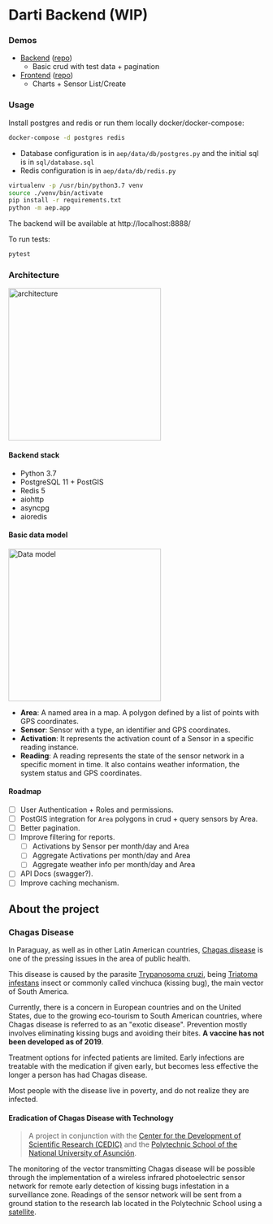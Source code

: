 Darti Backend (WIP)
======
### Demos
- [Backend](https://backend-darti.apps.ca-central-1.starter.openshift-online.com/) ([repo](https://github.com/nemesiscodex/darti-backend))
    - Basic crud with test data + pagination
- [Frontend](https://frontend-darti.apps.ca-central-1.starter.openshift-online.com/) ([repo](https://github.com/nemesiscodex/darti-frontend))
    - Charts + Sensor List/Create
### Usage
Install postgres and redis or run them locally docker/docker-compose:
```bash
docker-compose -d postgres redis
```
- Database configuration is in `aep/data/db/postgres.py` and the initial sql is in `sql/database.sql`
- Redis configuration is in `aep/data/db/redis.py`
```bash
virtualenv -p /usr/bin/python3.7 venv
source ./venv/bin/activate
pip install -r requirements.txt
python -m aep.app
```
The backend will be available at http://localhost:8888/

To run tests:
```bash
pytest
```

### Architecture
<img src="https://user-images.githubusercontent.com/3976562/70764552-a6acbf80-1d36-11ea-907a-626d017cd5de.png" width="300" alt="architecture">

#### Backend stack
- Python 3.7
- PostgreSQL 11 + PostGIS
- Redis 5
- aiohttp
- asyncpg
- aioredis

#### Basic data model
<img src="https://user-images.githubusercontent.com/3976562/70762245-af00fc80-1d2e-11ea-8b59-6a18d3bffe6d.png" alt="Data model" width="300" />

- **Area**: A named area in a map. A polygon defined by a list of points with GPS coordinates.
- **Sensor**: Sensor with a type, an identifier and GPS coordinates.
- **Activation**: It represents the activation count of a Sensor in a specific reading instance.
- **Reading**: A reading represents the state of the sensor network in a specific moment in time. It also contains weather information, the system status and GPS coordinates.

#### Roadmap
- [ ] User Authentication + Roles and permissions.
- [ ] PostGIS integration for `Area` polygons in crud + query sensors by Area. 
- [ ] Better pagination.
- [ ] Improve filtering for reports.
    - [ ] Activations by Sensor per month/day and Area
    - [ ] Aggregate Activations per month/day and Area
    - [ ] Aggregate weather info per month/day and Area
- [ ] API Docs (swagger?).
- [ ] Improve caching mechanism.

## About the project
### Chagas Disease
In Paraguay, as well as in other Latin American countries, [Chagas disease](https://en.wikipedia.org/wiki/Chagas_disease)
is one of the pressing issues in the area of public health.

This disease is caused by the parasite [Trypanosoma cruzi](https://en.wikipedia.org/wiki/Trypanosoma_cruzi), being [Triatoma infestans](https://en.wikipedia.org/wiki/Triatoma_infestans) insect or commonly called vinchuca (kissing bug), the main vector of South America.

Currently, there is a concern in European countries and on the United States, due to the growing eco-tourism to South American countries, where Chagas disease is referred to as an "exotic disease".
Prevention mostly involves eliminating kissing bugs and avoiding their bites. **A vaccine has not been developed as of 2019**.

Treatment options for infected patients are limited.
Early infections are treatable with the medication if given early, but becomes less effective the longer a person has had Chagas disease.

Most people with the disease live in poverty, and do not realize they are infected. 

#### Eradication of Chagas Disease with Technology
> A project in conjunction with the [Center for the Development of Scientific Research (CEDIC)](https://www.cedicpy.com/) and the [Polytechnic School of the National University of Asunción](http://www.fpuna.edu.py/).  

The monitoring of the vector transmitting Chagas disease will be possible through the implementation of a wireless infrared photoelectric sensor network for remote early detection of kissing bugs infestation in a surveillance zone.
Readings of the sensor network will be sent from a ground station to the research lab located in the Polytechnic School using a [satellite](https://birds4.birds-project.com/).
